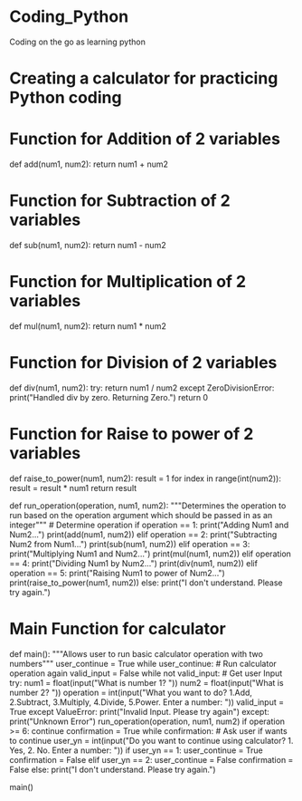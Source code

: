 # Coding_Python
Coding on the go as learning python



# Creating a calculator for practicing Python coding


# Function for Addition of 2 variables
def add(num1, num2):
	return num1 + num2


# Function for Subtraction of 2 variables
def sub(num1, num2):
	return num1 - num2

	
# Function for Multiplication of 2 variables
def mul(num1, num2):
	return num1 * num2
	

# Function for Division of 2 variables
def div(num1, num2):
	try:
		return num1 / num2
	except ZeroDivisionError:
		print("Handled div by zero. Returning Zero.")
		return 0
		

# Function for Raise to power of 2 variables
def raise_to_power(num1, num2):
	result = 1
	for index in range(int(num2)):
		result = result * num1
	return result


def run_operation(operation, num1, num2):
	"""Determines the operation to run based on the operation argument which should be passed in as an integer"""
	# Determine operation
	if operation == 1:
		print("Adding Num1 and Num2...")
		print(add(num1, num2))
	elif operation == 2:
		print("Subtracting Num2 from Num1...")
		print(sub(num1, num2))
	elif operation == 3:
		print("Multiplying Num1 and Num2...")
		print(mul(num1, num2))
	elif operation == 4:
		print("Dividing Num1 by Num2...")
		print(div(num1, num2))
	elif operation == 5:
		print("Raising Num1 to power of Num2...")
		print(raise_to_power(num1, num2))
	else:
		print("I don't understand. Please try again.")


# Main Function for calculator
def main():
	"""Allows user to run basic calculator operation with two numbers"""
	user_continue = True
	while user_continue:
		# Run calculator operation again
		valid_input = False
		while not valid_input:
			# Get user Input
			try:
				num1 = float(input("What is number 1? "))
				num2 = float(input("What is number 2? "))
				operation = int(input("What you want to do? 1.Add, 2.Subtract, 3.Multiply, 4.Divide, 5.Power. Enter a number: "))
				valid_input = True
			except ValueError:
				print("Invalid Input. Please try again")
			except:
				print("Unknown Error")
			run_operation(operation, num1, num2)
			if operation >= 6:
				continue
			confirmation = True
			while confirmation:
				# Ask user if wants to continue
				user_yn = int(input("Do you want to continue using calculator? 1. Yes, 2. No. Enter a number: "))
				if user_yn == 1:
					user_continue = True
					confirmation = False
				elif user_yn == 2:
					user_continue = False
					confirmation = False
				else:
					print("I don't understand. Please try again.")


main()
	


